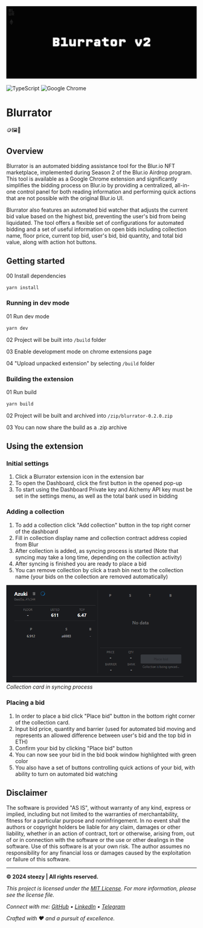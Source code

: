 <img src="./public/readme_cover.png" />

![TypeScript](https://img.shields.io/badge/typescript-%23007ACC.svg?style=for-the-badge&logo=typescript&logoColor=white)
![Google Chrome](https://img.shields.io/badge/Google%20Chrome-4285F4?style=for-the-badge&logo=GoogleChrome&logoColor=white)

# Blurrator

🪙🖼️🤖

## Overview

Blurrator is an automated bidding assistance tool for the Blur.io NFT marketplace, implemented during Season 2 of the Blur.io Airdrop program. This tool is available as a Google Chrome extension and significantly simplifies the bidding process on Blur.io by providing a centralized, all-in-one control panel for both reading information and performing quick actions that are not possible with the original Blur.io UI.

Blurrator also features an automated bid watcher that adjusts the current bid value based on the highest bid, preventing the user's bid from being liquidated. The tool offers a flexible set of configurations for automated bidding and a set of useful information on open bids including collection name, floor price, current top bid, user's bid, bid quantity, and total bid value, along with action hot buttons.

## Getting started

00 Install dependencies

```bash
yarn install
```

### Running in dev mode

01 Run dev mode

```bash
yarn dev
```

02 Project will be built into `/build` folder

03 Enable development mode on chrome extensions page

04 "Upload unpacked extension" by selecting `/build` folder

### Building the extension

01 Run build

```bash
yarn build
```

02 Project will be built and archived into `/zip/blurrator-0.2.0.zip`

03 You can now share the build as a .zip archive

## Using the extension

### Initial settings

1. Click a Blurrator extension icon in the extension bar
2. To open the Dashboard, click the first button in the opened pop-up
3. To start using the Dashboard Private key and Alchemy API key must be set in the settings menu, as well as the total bank used in bidding

### Adding a collection

1. To add a collection click "Add collection" button in the top right corner of the dashboard
2. Fill in collection display name and collection contract address copied from Blur
3. After collection is added, as syncing process is started (Note that syncing may take a long time, depending on the collection activity)
4. After syncing is finished you are ready to place a bid
5. You can remove collection by click a trash bin next to the collection name (your bids on the collection are removed automatically)

![collection ui](./public/adding_collection.png)\
_Collection card in syncing process_

### Placing a bid

1. In order to place a bid click "Place bid" button in the bottom right corner of the collection card.
2. Input bid price, quantity and barrier (used for automated bid moving and represents an allowed difference between user's bid and the top bid in ETH)
3. Confirm your bid by clicking "Place bid" button
4. You can now see your bid in the bid book window highlighted with green color
5. You also have a set of buttons controlling quick actions of your bid, with ability to turn on automated bid watching

## Disclaimer

The software is provided "AS IS", without warranty of any kind, express or implied, including but not limited to the warranties of merchantability, fitness for a particular purpose and noninfringement. In no event shall the authors or copyright holders be liable for any claim, damages or other liability, whether in an action of contract, tort or otherwise, arising from, out of or in connection with the software or the use or other dealings in the software. Use of this software is at your own risk. The author assumes no responsibility for any financial loss or damages caused by the exploitation or failure of this software.

---

**&copy; 2024 steezy | All rights reserved.**

_This project is licensed under the [MIT License](https://opensource.org/license/mit/). For more information, please see the license file._

_Connect with me: [GitHub](https://github.com/steezydev) • [LinkedIn](https://www.linkedin.com/in/ivanilichevv/) • [Telegram](https://t.me/steezydev)_

_Crafted with ❤️ and a pursuit of excellence._
